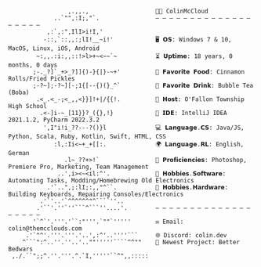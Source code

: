                                               
                     ,.,,.,                   👨‍💻 ColinMcCloud
                 ..`"",:I;,"`.                — — — — — — — — — — — — — — — — — — —    
               ,:`,:",IlI>i!I,'                   
              -::,`::,,:;lI!__~i!'            🖥️ 𝗢𝗦: Windows 7 & 10, MacOS, Linux, iOS, Android   
            ~:,,.:i:,,::!>l>+~<~~`~           ⏳ 𝗨𝗽𝘁𝗶𝗺𝗲: 18 years, 0 months, 0 days   
           ;-._?]`_+>_?]]{)-}{|}-~+'          🍔 𝗙𝗮𝘃𝗼𝗿𝗶𝘁𝗲 𝗙𝗼𝗼𝗱: Cinnamon Rolls/Fried Pickles    
           ;-?~];-?~][-;1{[--{)(}_^`          🥤 𝗙𝗮𝘃𝗼𝗿𝗶𝘁𝗲 𝗗𝗿𝗶𝗻𝗸: Bubble Tea (Boba)       
            .<_.<_-;<_,,<}}]!+|/{{!.          🏫 𝗛𝗼𝘀𝘁: O'Fallon Township High School   
             .<-]i-~_[11}}?_({},!}            🔧 𝗜𝗗𝗘: IntelliJ IDEA 2021.1.2, PyCharm 2022.3.2
              ',I"i!i_??---?()}l              💻 𝗟𝗮𝗻𝗴𝘂𝗮𝗴𝗲.𝗖𝗦: Java/JS, Python, Scala, Ruby, Kotlin, Swift, HTML, CSS
                 :l,:Ii<~+_+[[:.              🌍 𝗟𝗮𝗻𝗴𝘂𝗮𝗴𝗲.𝗥𝗟: English, German 
                    .l~_??+>!`                🎨 𝗣𝗿𝗼𝗳𝗶𝗰𝗶𝗲𝗻𝗰𝗶𝗲𝘀: Photoshop, Premiere Pro, Marketing, Team Management   
                  ..',i><~<il:^'.             🤖 𝗛𝗼𝗯𝗯𝗶𝗲𝘀.𝗦𝗼𝗳𝘁𝘄𝗮𝗿𝗲: Automating Tasks, Modding/Homebrewing Old Electronics 
               .'`..",;:lI;:,,"^``.           🔌 𝗛𝗼𝗯𝗯𝗶𝗲𝘀.𝗛𝗮𝗿𝗱𝘄𝗮𝗿𝗲: Building Keyboards, Repairing Consoles/Electronics 
             .'`'..'`^^^^^^"^````''..          
            .'``'.''`''```^```''....'.        — — — — — — — — — — — — — — — — — — —   
           '`^`'.'''.'``:"'''.`""`'''''       ✉️ Email: colin@themcclouds.com
         .'`^^'.'''.'''.'..',:^'..''''```     🌐 Discord: colin.dev
        ^```":^..''.''..'..""'''''````^^""    🚀 Newest Project: Better Bedwars
     ,./.``";;^.''.'''.^.`I,'''''``^",,:::::
